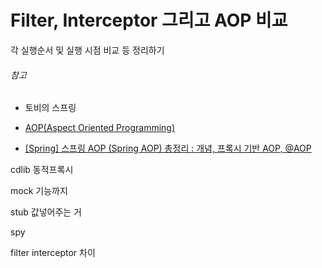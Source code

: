 # Filter, Interceptor 그리고 AOP 비교

각 실행순서 및 실행 시점 비교 등 정리하기

###### 참고

- 토비의 스프링

- [AOP(Aspect Oriented Programming)](https://catsbi.oopy.io/fb62f86a-44d2-48e7-bb9d-8b937577c86c)
- [[Spring] 스프링 AOP (Spring AOP) 총정리 : 개념, 프록시 기반 AOP, @AOP](https://engkimbs.tistory.com/746)

cdlib 동적프록시



mock 기능까지

stub 값넣어주는 거

spy





filter interceptor 차이

